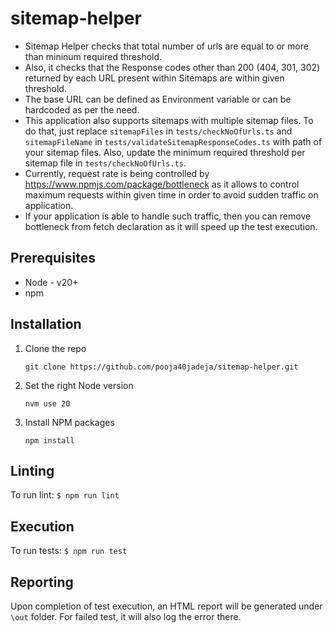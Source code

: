 # sitemap-helper

* Sitemap Helper checks that total number of urls are equal to or more than mininum required threshold.
* Also, it checks that the Response codes other than 200 (404, 301, 302) returned by each URL present within Sitemaps are within given threshold.
* The base URL can be defined as Environment variable or can be hardcoded as per the need.
* This application also supports sitemaps with multiple sitemap files. To do that, just replace `sitemapFiles` in `tests/checkNoOfUrls.ts`
 and `sitemapFileName` in `tests/validateSitemapResponseCodes.ts` with path of your sitemap files. Also, update the minimum required threshold per sitemap file in `tests/checkNoOfUrls.ts`.
* Currently, request rate is being controlled by https://www.npmjs.com/package/bottleneck as it allows to control maximum requests within given time in order to avoid sudden traffic on application.
* If your application is able to handle such traffic, then you can remove bottleneck from fetch declaration as it will speed up the test execution.


## Prerequisites

* Node - v20+
* npm

## Installation

1. Clone the repo
   ```shell
   git clone https://github.com/pooja40jadeja/sitemap-helper.git
   ```
2. Set the right Node version
   ```shell
   nvm use 20
   ```
3. Install NPM packages
   ```shell
   npm install
   ```
## Linting

To run lint: `$ npm run lint`

## Execution
To run tests: `$ npm run test`

## Reporting
Upon completion of test execution, an HTML report will be generated under `\out` folder. 
For failed test, it will also log the error there.
